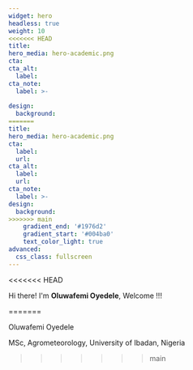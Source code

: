 ```yaml
---
widget: hero
headless: true
weight: 10
<<<<<<< HEAD
title:  
hero_media: hero-academic.png
cta: 
cta_alt:
  label: 
cta_note: 
  label: >-
    
design:
  background: 
=======
title: 
hero_media: hero-academic.png
cta:
  label: 
  url: 
cta_alt:
  label: 
  url: 
cta_note:
  label: >-
design: 
  background:
>>>>>>> main
    gradient_end: '#1976d2'
    gradient_start: '#004ba0'
    text_color_light: true
advanced:
  css_class: fullscreen
---
```

<<<<<<< HEAD
  
  
  Hi there! I'm **Oluwafemi Oyedele**, Welcome !!!

   
<style>
body{
text-align: justify}
</style>

=======

 Oluwafemi Oyedele
 
 MSc, Agrometeorology, University of Ibadan, Nigeria
>>>>>>> main
